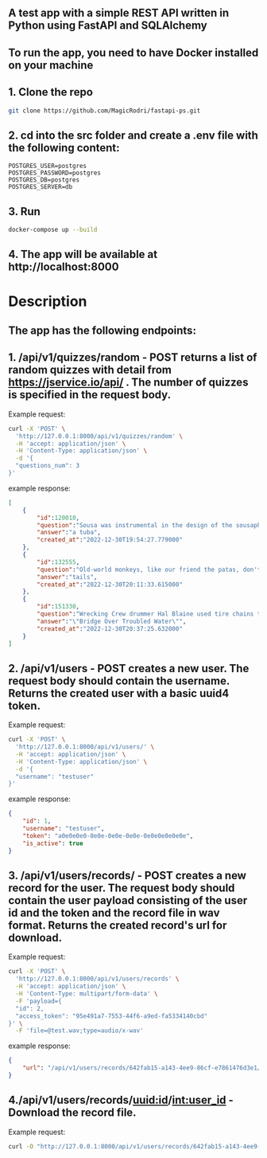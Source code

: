 ## A test app with a simple REST API written in Python using FastAPI and SQLAlchemy
## To run the app, you need to have Docker installed on your machine
## 1. Clone the repo
```bash
git clone https://github.com/MagicRodri/fastapi-ps.git
```
## 2. cd into the src folder and create a .env file with the following content:
```
POSTGRES_USER=postgres
POSTGRES_PASSWORD=postgres
POSTGRES_DB=postgres
POSTGRES_SERVER=db
```
## 3. Run
```bash 
docker-compose up --build
```
## 4. The app will be available at http://localhost:8000

# Description
## The app has the following endpoints:
## 1. /api/v1/quizzes/random - POST returns a list of random quizzes with detail from https://jservice.io/api/ . The number of quizzes is specified in the request body.
Example request:
```bash
curl -X 'POST' \
  'http://127.0.0.1:8000/api/v1/quizzes/random' \
  -H 'accept: application/json' \
  -H 'Content-Type: application/json' \
  -d '{
  "questions_num": 3
}'
```
example response:
```json
[
    {
        "id":120010,
        "question":"Sousa was instrumental in the design of the sousaphone, a bass one of these with an upright bell",
        "answer":"a tuba",
        "created_at":"2022-12-30T19:54:27.779000"
    },
    {
        "id":132555,
        "question":"Old-world monkeys, like our friend the patas, don't have prehensile these, many new-world monkeys do",
        "answer":"tails",
        "created_at":"2022-12-30T20:11:33.615000"
    },
    {
        "id":151330,
        "question":"Wrecking Crew drummer Hal Blaine used tire chains to lay down the crashing sounds on this Simon & Garfunkel No. 1",
        "answer":"\"Bridge Over Troubled Water\"",
        "created_at":"2022-12-30T20:37:25.632000"
    }
]
```

## 2. /api/v1/users - POST creates a new user. The request body should contain the username. Returns the created user with a basic uuid4 token.
Example request:
```bash
curl -X 'POST' \
  'http://127.0.0.1:8000/api/v1/users/' \
  -H 'accept: application/json' \
  -H 'Content-Type: application/json' \
  -d '{
  "username": "testuser"
}'
```
example response:
```json
{
    "id": 1,
    "username": "testuser",
    "token": "a0e0e0e0-0e0e-0e0e-0e0e-0e0e0e0e0e0e",
    "is_active": true
}
```

## 3. /api/v1/users/records/ - POST creates a new record for the user. The request body should contain the user payload consisting of the user id and the token and the record file in wav format. Returns the created record's url for download.
Example request:
```bash
curl -X 'POST' \
  'http://127.0.0.1:8000/api/v1/users/records' \
  -H 'accept: application/json' \
  -H 'Content-Type: multipart/form-data' \
  -F 'payload={
  "id": 2,
  "access_token": "95e491a7-7553-44f6-a9ed-fa5334140cbd"
}' \
  -F 'file=@test.wav;type=audio/x-wav'
```
example response:
```json
{
    "url": "/api/v1/users/records/642fab15-a143-4ee9-86cf-e7861476d3e1/2"
}
```

## 4./api/v1/users/records/<uuid:id>/<int:user_id> - Download the record file.
Example request:
```bash
curl -O "http://127.0.0.1:8000/api/v1/users/records/642fab15-a143-4ee9-86cf-e7861476d3e1/2"
```